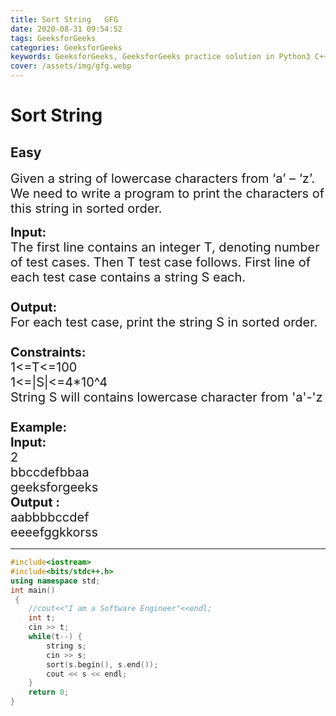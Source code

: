 ```yaml
---
title: Sort String   GFG
date: 2020-08-31 09:54:52
tags: GeeksforGeeks
categories: GeeksforGeeks
keywords: GeeksforGeeks, GeeksforGeeks practice solution in Python3 C++ Java, Sort String - GFG solution
cover: /assets/img/gfg.webp
---
```



# Sort String
## Easy
<div class="problems_problem_content__Xm_eO"><p><span style="font-size:20px">Given a string of lowercase characters from ‘a’ – ‘z’. We need to write a program to print the characters of this string in sorted order.</span></p>

<p><span style="font-size:20px"><strong>Input:</strong><br>
The first line contains an integer T, denoting number of test cases. Then T test case follows. First line of each test case contains a string S each.<br>
<br>
<strong>Output:</strong><br>
For each test case, print the string S in sorted order.<br>
<br>
<strong>Constraints:</strong><br>
1&lt;=T&lt;=100</span><br>
<span style="font-size:20px">1&lt;=|S|&lt;=4*10^4</span><br>
<span style="font-size:20px">String S will contains lowercase character from 'a'-'z<br>
<br>
<strong>Example:</strong></span><br>
<span style="font-size:20px"><strong>Input:</strong><br>
2<br>
bbccdefbbaa </span><br>
<span style="font-size:20px">geeksforgeeks</span><br>
<span style="font-size:20px"><strong>Output :</strong></span><br>
<span style="font-size:20px">aabbbbccdef<br>
eeeefggkkorss</span></p>
</div>

---




```cpp
#include<iostream>
#include<bits/stdc++.h>
using namespace std;
int main()
 {
	//cout<<"I am a Software Engineer"<<endl;
	int t;
	cin >> t;
	while(t--) {
	    string s;
	    cin >> s;
	    sort(s.begin(), s.end());
	    cout << s << endl;
	}
	return 0;
}
```
